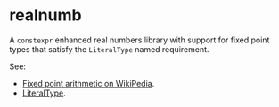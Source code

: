 # realnumb
A `constexpr` enhanced real numbers library with support for fixed point types that satisfy the `LiteralType` named requirement.

See:

- [Fixed point arithmetic on WikiPedia](https://en.wikipedia.org/wiki/Fixed-point_arithmetic).
- [LiteralType](https://en.cppreference.com/w/cpp/named_req/LiteralType).
